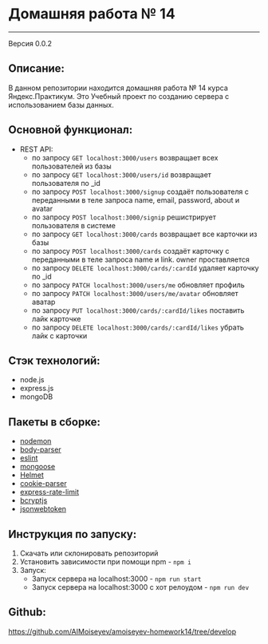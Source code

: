 # Домашняя работа № 14
***
Версия 0.0.2

## Описание:
В данном репозитории находится домашняя работа № 14 курса Яндекс.Практикум. Это Учебный проект по созданию сервера с использованием базы данных.

## Основной функционал: 
- REST API:
  - по запросу `GET localhost:3000/users` 
  возвращает всех пользователей из базы
  - по запросу `GET localhost:3000/users/id` 
  возвращает пользователя по _id
  - по запросу `POST localhost:3000/signup` создаёт пользователя с переданными в теле запроса name, email, password, about и avatar
  - по запросу `POST localhost:3000/signip` решистрирует пользователя в системе
  - по запросу `GET localhost:3000/cards` возвращает все карточки из базы
  - по запросу `POST localhost:3000/cards` создаёт карточку с переданными в теле запроса name и link. owner проставляется
  - по запросу `DELETE localhost:3000/cards/:cardId` удаляет карточку по _id
  - по запросу `PATCH localhost:3000/users/me` обновляет профиль
  - по запросу `PATCH localhost:3000/users/me/avatar` обновляет аватар
  - по запросу `PUT localhost:3000/cards/:cardId/likes` поставить лайк карточке
  - по запросу `DELETE localhost:3000/cards/:cardId/likes` убрать лайк с карточки
  

## Стэк технологий:
- node.js
- express.js
- mongoDB

## Пакеты в сборке:
- [nodemon](https://www.npmjs.com/package/nodemon)
- [body-parser](https://www.npmjs.com/package/body-parser)
- [eslint](https://www.npmjs.com/package/eslint)
- [mongoose](https://mongoosejs.com/)
- [Helmet](https://www.npmjs.com/package/helmet)
- [cookie-parser](http://expressjs.com/en/resources/middleware/cookie-parser.html)
- [express-rate-limit](https://www.npmjs.com/package/express-rate-limit)
- [bcryptjs](https://www.npmjs.com/package/bcryptjs)
- [jsonwebtoken](https://www.npmjs.com/package/jsonwebtoken)


## Инструкция по запуску:
1. Скачать или склонировать репозиторий
2. Установить зависимости при помощи npm - `npm i`
3. Запуск:
    - Запуск сервера на localhost:3000 - `npm run start`
    - Запуск сервера на localhost:3000 с хот релоудом - `npm run dev`

## Github:
https://github.com/AIMoiseyev/amoiseyev-homework14/tree/develop

